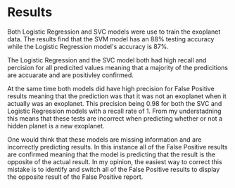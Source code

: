 # Results

Both Logistic Regression and SVC models were use to train the exoplanet data. The results find that the SVM model has an 88% testing accuracy while the Logistic Regression model's accuracy is 87%.

The Logistic Regression and the SVC model both had high recall and percision for all predicited values meaning that a majority of the predicitions are accuarate and are positivley confirmed. 

At the same time both models did have high precision for False Positive results meaning that the prediction was that it was not an exoplanet when it actually was an exoplanet. This precision being 0.98 for both the SVC and Logistic Regression models with a recall rate of 1. From my understadning this means that these tests are incorrect when predicting whether or not a hidden planet is a new exoplanet.

One would think that these models are missing information and are incorrectly predicting results. In this instance all of the False Positive results are confirmed meaning that the model is predicting that the result is the opposite of the actual result. In my opinion, the easiest way to correct this mistake is to identify and switch all of the False Positive results to display the opposite result of the False Positive report.